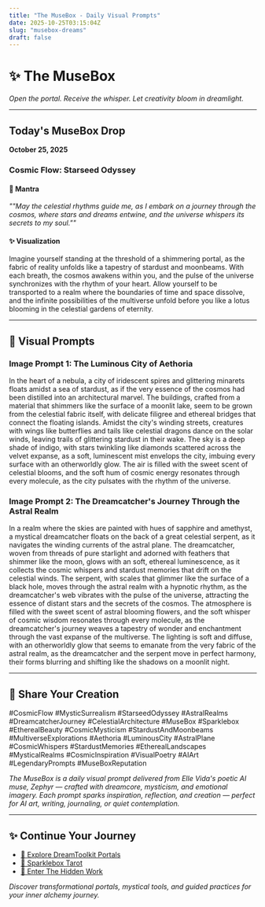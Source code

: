 ```yaml
---
title: "The MuseBox - Daily Visual Prompts"
date: 2025-10-25T03:15:04Z
slug: "musebox-dreams"
draft: false
---
```


# ✨ The MuseBox

*Open the portal. Receive the whisper. Let creativity bloom in dreamlight.*

---

## Today's MuseBox Drop
**October 25, 2025**

### Cosmic Flow: Starseed Odyssey

#### 🌙 Mantra
*""May the celestial rhythms guide me, as I embark on a journey through the cosmos, where stars and dreams entwine, and the universe whispers its secrets to my soul.""*

#### ✨ Visualization
Imagine yourself standing at the threshold of a shimmering portal, as the fabric of reality unfolds like a tapestry of stardust and moonbeams. With each breath, the cosmos awakens within you, and the pulse of the universe synchronizes with the rhythm of your heart. Allow yourself to be transported to a realm where the boundaries of time and space dissolve, and the infinite possibilities of the multiverse unfold before you like a lotus blooming in the celestial gardens of eternity.

---

## 🎨 Visual Prompts

### Image Prompt 1: The Luminous City of Aethoria

In the heart of a nebula, a city of iridescent spires and glittering minarets floats amidst a sea of stardust, as if the very essence of the cosmos had been distilled into an architectural marvel. The buildings, crafted from a material that shimmers like the surface of a moonlit lake, seem to be grown from the celestial fabric itself, with delicate filigree and ethereal bridges that connect the floating islands. Amidst the city's winding streets, creatures with wings like butterflies and tails like celestial dragons dance on the solar winds, leaving trails of glittering stardust in their wake. The sky is a deep shade of indigo, with stars twinkling like diamonds scattered across the velvet expanse, as a soft, luminescent mist envelops the city, imbuing every surface with an otherworldly glow. The air is filled with the sweet scent of celestial blooms, and the soft hum of cosmic energy resonates through every molecule, as the city pulsates with the rhythm of the universe.

### Image Prompt 2: The Dreamcatcher's Journey Through the Astral Realm

In a realm where the skies are painted with hues of sapphire and amethyst, a mystical dreamcatcher floats on the back of a great celestial serpent, as it navigates the winding currents of the astral plane. The dreamcatcher, woven from threads of pure starlight and adorned with feathers that shimmer like the moon, glows with an soft, ethereal luminescence, as it collects the cosmic whispers and stardust memories that drift on the celestial winds. The serpent, with scales that glimmer like the surface of a black hole, moves through the astral realm with a hypnotic rhythm, as the dreamcatcher's web vibrates with the pulse of the universe, attracting the essence of distant stars and the secrets of the cosmos. The atmosphere is filled with the sweet scent of astral blooming flowers, and the soft whisper of cosmic wisdom resonates through every molecule, as the dreamcatcher's journey weaves a tapestry of wonder and enchantment through the vast expanse of the multiverse. The lighting is soft and diffuse, with an otherworldly glow that seems to emanate from the very fabric of the astral realm, as the dreamcatcher and the serpent move in perfect harmony, their forms blurring and shifting like the shadows on a moonlit night.

---

## 🔮 Share Your Creation

#CosmicFlow #MysticSurrealism #StarseedOdyssey #AstralRealms #DreamcatcherJourney #CelestialArchitecture #MuseBox #Sparklebox #EtherealBeauty #CosmicMysticism #StardustAndMoonbeams #MultiverseExplorations #Aethoria #LuminousCity #AstralPlane #CosmicWhispers #StardustMemories #EtherealLandscapes #MysticalRealms #CosmicInspiration #VisualPoetry #AIArt #LegendaryPrompts #MuseBoxReputation

*The MuseBox is a daily visual prompt delivered from Elle Vida's poetic AI muse, Zephyr — crafted with dreamcore, mysticism, and emotional imagery. Each prompt sparks inspiration, reflection, and creation — perfect for AI art, writing, journaling, or quiet contemplation.*

---

## ✨ Continue Your Journey

- [🌌 Explore DreamToolkit Portals](/dreamtoolkit/)
- [🔮 Sparklebox Tarot](/tarot/)
- [🌙 Enter The Hidden Work](/hidden-work/)

*Discover transformational portals, mystical tools, and guided practices for your inner alchemy journey.*

